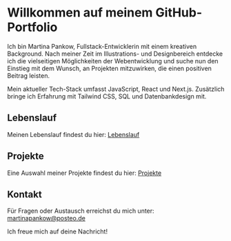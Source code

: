 # Willkommen auf meinem GitHub-Portfolio

Ich bin Martina Pankow, Fullstack-Entwicklerin mit einem kreativen Background. Nach meiner Zeit im Illustrations- und Designbereich entdecke ich die vielseitigen Möglichkeiten der Webentwicklung und suche nun den Einstieg mit dem Wunsch, an Projekten mitzuwirken, die einen positiven Beitrag leisten.

Mein aktueller Tech-Stack umfasst JavaScript, React und Next.js. Zusätzlich bringe ich Erfahrung mit Tailwind CSS, SQL und Datenbankdesign mit.



## Lebenslauf

Meinen Lebenslauf findest du hier: [Lebenslauf](LEBENSLAUF.md)

## Projekte

Eine Auswahl meiner Projekte findest du hier: [Projekte](PROJEKTE.md)

## Kontakt

Für Fragen oder Austausch erreichst du mich unter:  
[martinapankow@posteo.de](mailto:martinapankow@posteo.de)

Ich freue mich auf deine Nachricht!